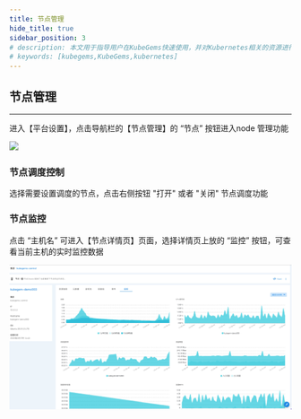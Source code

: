 ```yaml
---
title: 节点管理
hide_title: true
sidebar_position: 3
# description: 本文用于指导用户在KubeGems快速使用，并对Kubernetes相关的资源进行操作
# keywords: [kubegems,KubeGems,kubernetes]
---
```


## 节点管理

---

进入【平台设置】，点击导航栏的【节点管理】的 “节点” 按钮进入node 管理功能

![](/img/docs/tasks-cluster-manage-node-manage.png)

### 节点调度控制

选择需要设置调度的节点，点击右侧按钮 "打开" 或者 "关闭" 节点调度功能

### 节点监控

点击 “主机名” 可进入【节点详情页】页面，选择详情页上放的 “监控” 按钮，可查看当前主机的实时监控数据

![](./assets/admin-node-metrics.jpg)